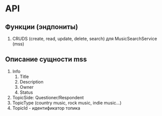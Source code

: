 # API

## Функции (эндпониты)

1. CRUDS (create, read, update, delete, search) для MusicSearchService (mss)

## Описание сущности mss

1. Info
    1. Title
    2. Description
    3. Owner
    4. Status
2. TopicSide: Questioner/Respondent
3. TopicType (country music, rock music, indie music...)
4. TopicId - идентификатор топика
